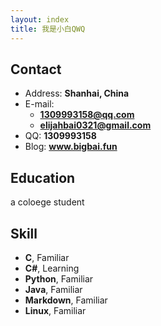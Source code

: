 ```yaml
---
layout: index
title: 我是小白QWQ
---
```


## Contact

- Address: **Shanhai, China**
- E-mail:
  - **1309993158@qq.com**
  - **elijahbai0321@gmail.com**
- QQ: **1309993158**
- Blog: **www.bigbai.fun**

## Education

a coloege student

## Skill

- **C**, Familiar
- **C#**, Learning
- **Python**, Familiar
- **Java**, Familiar
- **Markdown**, Familiar
- **Linux**, Familiar
